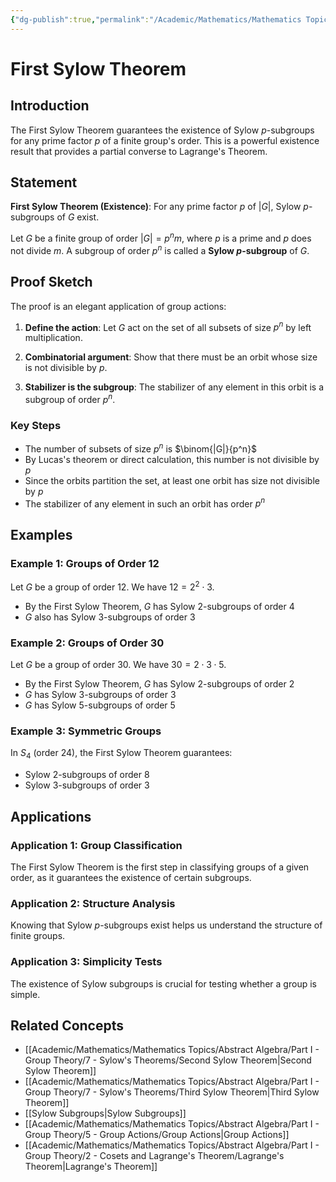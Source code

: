 ```yaml
---
{"dg-publish":true,"permalink":"/Academic/Mathematics/Mathematics Topics/Abstract Algebra/Part I - Group Theory/7 - Sylow's Theorems/First Sylow Theorem/"}
---
```



# First Sylow Theorem

## Introduction

The First Sylow Theorem guarantees the existence of Sylow $p$-subgroups for any prime factor $p$ of a finite group's order. This is a powerful existence result that provides a partial converse to Lagrange's Theorem.

## Statement

**First Sylow Theorem (Existence)**: For any prime factor $p$ of $|G|$, Sylow $p$-subgroups of $G$ exist.

Let $G$ be a finite group of order $|G| = p^n m$, where $p$ is a prime and $p$ does not divide $m$. A subgroup of order $p^n$ is called a **Sylow $p$-subgroup** of $G$.

## Proof Sketch

The proof is an elegant application of group actions:

1. **Define the action**: Let $G$ act on the set of all subsets of size $p^n$ by left multiplication.

2. **Combinatorial argument**: Show that there must be an orbit whose size is not divisible by $p$.

3. **Stabilizer is the subgroup**: The stabilizer of any element in this orbit is a subgroup of order $p^n$.

### Key Steps

- The number of subsets of size $p^n$ is $\binom{|G|}{p^n}$
- By Lucas's theorem or direct calculation, this number is not divisible by $p$
- Since the orbits partition the set, at least one orbit has size not divisible by $p$
- The stabilizer of any element in such an orbit has order $p^n$

## Examples

### Example 1: Groups of Order 12

Let $G$ be a group of order 12. We have $12 = 2^2 \cdot 3$.

- By the First Sylow Theorem, $G$ has Sylow 2-subgroups of order 4
- $G$ also has Sylow 3-subgroups of order 3

### Example 2: Groups of Order 30

Let $G$ be a group of order 30. We have $30 = 2 \cdot 3 \cdot 5$.

- By the First Sylow Theorem, $G$ has Sylow 2-subgroups of order 2
- $G$ has Sylow 3-subgroups of order 3
- $G$ has Sylow 5-subgroups of order 5

### Example 3: Symmetric Groups

In $S_4$ (order 24), the First Sylow Theorem guarantees:
- Sylow 2-subgroups of order 8
- Sylow 3-subgroups of order 3

## Applications

### Application 1: Group Classification

The First Sylow Theorem is the first step in classifying groups of a given order, as it guarantees the existence of certain subgroups.

### Application 2: Structure Analysis

Knowing that Sylow $p$-subgroups exist helps us understand the structure of finite groups.

### Application 3: Simplicity Tests

The existence of Sylow subgroups is crucial for testing whether a group is simple.

## Related Concepts

- [[Academic/Mathematics/Mathematics Topics/Abstract Algebra/Part I - Group Theory/7 - Sylow's Theorems/Second Sylow Theorem\|Second Sylow Theorem]]
- [[Academic/Mathematics/Mathematics Topics/Abstract Algebra/Part I - Group Theory/7 - Sylow's Theorems/Third Sylow Theorem\|Third Sylow Theorem]]
- [[Sylow Subgroups\|Sylow Subgroups]]
- [[Academic/Mathematics/Mathematics Topics/Abstract Algebra/Part I - Group Theory/5 - Group Actions/Group Actions\|Group Actions]]
- [[Academic/Mathematics/Mathematics Topics/Abstract Algebra/Part I - Group Theory/2 - Cosets and Lagrange's Theorem/Lagrange's Theorem\|Lagrange's Theorem]] 